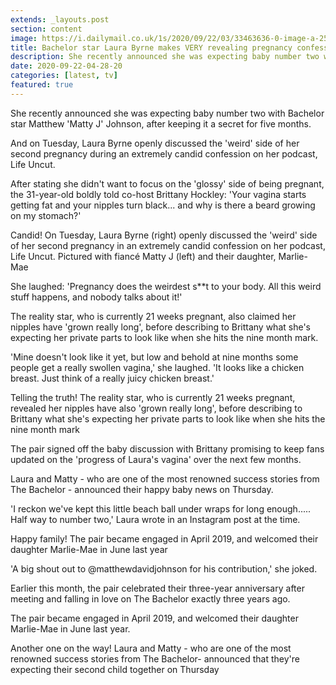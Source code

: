 ```yaml
---
extends: _layouts.post
section: content
image: https://i.dailymail.co.uk/1s/2020/09/22/03/33463636-0-image-a-25_1600742522389.jpg 
title: Bachelor star Laura Byrne makes VERY revealing pregnancy confession 
description: She recently announced she was expecting baby number two with Bachelor star Matthew Matty J Johnson, after keeping it a secret for five months. 
date: 2020-09-22-04-28-20 
categories: [latest, tv] 
featured: true 
--- 
```

She recently announced she was expecting baby number two with Bachelor star Matthew 'Matty J' Johnson, after keeping it a secret for five months.

And on Tuesday, Laura Byrne openly discussed the 'weird' side of her second pregnancy during an extremely candid confession on her podcast, Life Uncut.

After stating she didn't want to focus on the 'glossy' side of being pregnant, the 31-year-old boldly told co-host Brittany Hockley: 'Your vagina starts getting fat and your nipples turn black... and why is there a beard growing on my stomach?'

Candid! On Tuesday, Laura Byrne (right) openly discussed the 'weird' side of her second pregnancy in an extremely candid confession on her podcast, Life Uncut. Pictured with fiancé Matty J (left) and their daughter, Marlie-Mae

She laughed: 'Pregnancy does the weirdest s**t to your body. All this weird stuff happens, and nobody talks about it!'

The reality star, who is currently 21 weeks pregnant, also claimed her nipples have 'grown really long', before describing to Brittany what she's expecting her private parts to look like when she hits the nine month mark.

'Mine doesn't look like it yet, but low and behold at nine months some people get a really swollen vagina,' she laughed. 'It looks like a chicken breast. Just think of a really juicy chicken breast.'

Telling the truth! The reality star, who is currently 21 weeks pregnant, revealed her nipples have also 'grown really long', before describing to Brittany what she's expecting her private parts to look like when she hits the nine month mark

The pair signed off the baby discussion with Brittany promising to keep fans updated on the 'progress of Laura's vagina' over the next few months.

Laura and Matty - who are one of the most renowned success stories from The Bachelor - announced their happy baby news on Thursday. 

'I reckon we've kept this little beach ball under wraps for long enough..... Half way to number two,' Laura wrote in an Instagram post at the time.

Happy family! The pair became engaged in April 2019, and welcomed their daughter Marlie-Mae in June last year

'A big shout out to @matthewdavidjohnson for his contribution,' she joked.

Earlier this month, the pair celebrated their three-year anniversary after meeting and falling in love on The Bachelor exactly three years ago.

The pair became engaged in April 2019, and welcomed their daughter Marlie-Mae in June last year.

Another one on the way! Laura and Matty - who are one of the most renowned success stories from The Bachelor- announced that they're expecting their second child together on Thursday

